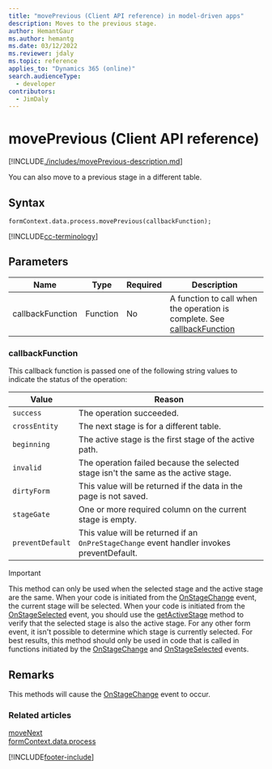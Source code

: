 ```yaml
---
title: "movePrevious (Client API reference) in model-driven apps"
description: Moves to the previous stage.
author: HemantGaur
ms.author: hemantg
ms.date: 03/12/2022
ms.reviewer: jdaly
ms.topic: reference
applies_to: "Dynamics 365 (online)"
search.audienceType: 
  - developer
contributors:
  - JimDaly
---
```

# movePrevious (Client API reference)

[!INCLUDE[./includes/movePrevious-description.md](./includes/movePrevious-description.md)]

You can also move to a previous stage in a different table.

## Syntax

`formContext.data.process.movePrevious(callbackFunction);`

[!INCLUDE[cc-terminology](../../../../../data-platform/includes/cc-terminology.md)]


## Parameters

|Name|Type|Required|Description|
|---|---|---|---|
|callbackFunction|Function|No| A function to call when the operation is complete. See [callbackFunction](#callbackfunction) |

### callbackFunction

This callback function is passed one of the following string values to indicate the status of the operation:

|Value|Reason|
|---|---|
|`success`|The operation succeeded.|
|`crossEntity`|The next stage is for a different table.|
|`beginning`|The active stage is the first stage of the active path.|
|`invalid`|The operation failed because the selected stage isn't the same as the active stage.|
|`dirtyForm`|This value will be returned if the data in the page is not saved.|
|`stageGate`|One or more required column on the current stage is empty.|
|`preventDefault`|This value will be returned if an `OnPreStageChange` event handler invokes preventDefault.|

>[!IMPORTANT]
>This method can only be used when the selected stage and the active stage are the same. When your code is initiated from the [OnStageChange](../../events/onstagechange.md) event, the current stage will be selected. When your code is initiated from the [OnStageSelected](../../events/onstageselected.md) event, you should use the [getActiveStage](../activestage/getActiveStage.md) method to verify that the selected stage is also the active stage. For any other form event, it isn't possible to determine which stage is currently selected. For best results, this method should only be used in code that is called in functions initiated by the [OnStageChange](../../events/onstagechange.md) and [OnStageSelected](../../events/onstageselected.md) events.

## Remarks

This methods will cause the [OnStageChange](../../events/onstagechange.md) event to occur.

### Related articles

[moveNext](moveNext.md)   
[formContext.data.process](../../formContext-data-process.md)
 
[!INCLUDE[footer-include](../../../../../../includes/footer-banner.md)]
